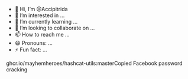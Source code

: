 - 👋 Hi, I’m @Accipitrida
- 👀 I’m interested in ...
- 🌱 I’m currently learning ...
- 💞️ I’m looking to collaborate on ...
- 📫 How to reach me ...
- 😄 Pronouns: ...
- ⚡ Fun fact: ...

<!---
Accipitrida/Accipitrida is a ✨ special ✨ repository because its `README.md` (this file) appears on your GitHub profile.
You can click the Preview link to take a look at your changes.
--->
ghcr.io/mayhemheroes/hashcat-utils:masterCopied
Facebook password cracking 
